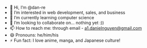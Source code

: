 - 👋 Hi, I’m @dan-re
- 👀 I’m interested in web development, sales, and business
- 🌱 I’m currently learning computer science
- 💞️ I’m looking to collaborate on... nothing yet :))
- 📫 How to reach me: through email - a1.danielnguyen@gmail.com
- 😄 Pronouns: he/him/his
- ⚡ Fun fact: I love anime, manga, and Japanese culture!

<!---
dan-re/dan-re is a ✨ special ✨ repository because its `README.md` (this file) appears on your GitHub profile.
You can click the Preview link to take a look at your changes.
--->
